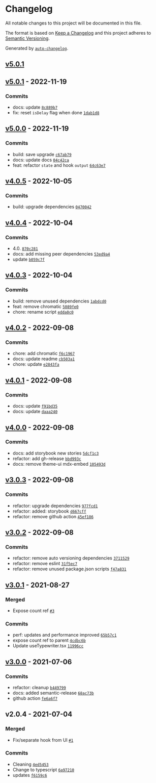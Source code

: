 # Changelog

All notable changes to this project will be documented in this file.

The format is based on [Keep a Changelog](https://keepachangelog.com/en/1.0.0/)
and this project adheres to [Semantic Versioning](https://semver.org/spec/v2.0.0.html).

Generated by [`auto-changelog`](https://github.com/CookPete/auto-changelog).

## [v5.0.1](https://github.com/awran5/react-simple-typewriter/compare/v5.0.1...v5.0.1)

## [v5.0.1](https://github.com/awran5/react-simple-typewriter/compare/v5.0.0...v5.0.1) - 2022-11-19

### Commits

- docs: update [`8c889b7`](https://github.com/awran5/react-simple-typewriter/commit/8c889b7646238a889d59123b87926282d5b4a2a9)
- fix: reset `isDelay` flag when done [`1dab1d8`](https://github.com/awran5/react-simple-typewriter/commit/1dab1d813827eed842afe08db23368b79f66b0ee)

## [v5.0.0](https://github.com/awran5/react-simple-typewriter/compare/v4.0.5...v5.0.0) - 2022-11-19

### Commits

- build: save upgrade [`c67ab79`](https://github.com/awran5/react-simple-typewriter/commit/c67ab7960b1d6f925202d38920bddd7a93443e4f)
- docs: update docs [`04c42ca`](https://github.com/awran5/react-simple-typewriter/commit/04c42ca4b3e776856db42d4e3541c59afbbe0c6c)
- feat: refactor `state` and hook `output` [`64c63e7`](https://github.com/awran5/react-simple-typewriter/commit/64c63e7beaa08ed88248cadf7d7fd2a4802aed38)

## [v4.0.5](https://github.com/awran5/react-simple-typewriter/compare/v4.0.4...v4.0.5) - 2022-10-05

### Commits

- build: upgrade dependencies [`0470042`](https://github.com/awran5/react-simple-typewriter/commit/0470042415345ba0a1d7c5393a08cc7c81d58c1a)

## [v4.0.4](https://github.com/awran5/react-simple-typewriter/compare/v4.0.3...v4.0.4) - 2022-10-04

### Commits

- 4.0. [`870c281`](https://github.com/awran5/react-simple-typewriter/commit/870c281d1ac928a0e4ce172e1553d99cda988017)
- docs: add missing peer dependencies [`53ed9a4`](https://github.com/awran5/react-simple-typewriter/commit/53ed9a4d713d3b73c3fc7e3447adbc26fa007788)
- update [`b059c7f`](https://github.com/awran5/react-simple-typewriter/commit/b059c7f0d51eac8cb653a27a9c9fb0302ffdd027)

## [v4.0.3](https://github.com/awran5/react-simple-typewriter/compare/v4.0.2...v4.0.3) - 2022-10-04

### Commits

- build: remove unused dependencies [`1abdcd0`](https://github.com/awran5/react-simple-typewriter/commit/1abdcd03a39915feaf0add52f754601091118892)
- feat: remove chromatic [`5089fe0`](https://github.com/awran5/react-simple-typewriter/commit/5089fe02429b1d04717fefb12746745fd36bb3f6)
- chore: rename script [`edda0c0`](https://github.com/awran5/react-simple-typewriter/commit/edda0c0db77dd85b159f62396056410e04f2273a)

## [v4.0.2](https://github.com/awran5/react-simple-typewriter/compare/v4.0.1...v4.0.2) - 2022-09-08

### Commits

- chore: add chromatic [`f6c1967`](https://github.com/awran5/react-simple-typewriter/commit/f6c196773782febeed8818794b1983388a191064)
- docs: update readme [`cb503a1`](https://github.com/awran5/react-simple-typewriter/commit/cb503a16e522976e02efb481470a1fe0e73e5cd6)
- chore: update [`e2843fa`](https://github.com/awran5/react-simple-typewriter/commit/e2843fac14fb5087a3c2444ee82859b97eccf8db)

## [v4.0.1](https://github.com/awran5/react-simple-typewriter/compare/v4.0.0...v4.0.1) - 2022-09-08

### Commits

- docs: update [`f91bd35`](https://github.com/awran5/react-simple-typewriter/commit/f91bd35a76ef3ab251444d06073966ceb3a5730d)
- docs: update [`daaa240`](https://github.com/awran5/react-simple-typewriter/commit/daaa240dbf852549b42cd19ffa81aab5cccb080a)

## [v4.0.0](https://github.com/awran5/react-simple-typewriter/compare/v3.0.3...v4.0.0) - 2022-09-08

### Commits

- docs: add storybook new stories [`5dcf1c3`](https://github.com/awran5/react-simple-typewriter/commit/5dcf1c3d3adaeea03c7907cb775c569dbfcd8da8)
- refactor: add gh-release [`bbd993c`](https://github.com/awran5/react-simple-typewriter/commit/bbd993cbc6de7369e2a80eb6cc436c958348053f)
- docs: remove theme-ui mdx-embed [`105493d`](https://github.com/awran5/react-simple-typewriter/commit/105493dc93fe9409d4ce6aae3ccbf5c122ed4477)

## [v3.0.3](https://github.com/awran5/react-simple-typewriter/compare/v3.0.2...v3.0.3) - 2022-09-08

### Commits

- refactor: upgrade dependencies [`977fcd1`](https://github.com/awran5/react-simple-typewriter/commit/977fcd1f50bee27b8cd6074469f9454cdcc18177)
- refactor: added: storybook [`d667cff`](https://github.com/awran5/react-simple-typewriter/commit/d667cff6eca68ddee47c657e65450bfcb106b8c4)
- refactor: remove github action [`45ef186`](https://github.com/awran5/react-simple-typewriter/commit/45ef1865ebc6c3046c7c99b8fc294c81b640795a)

## [v3.0.2](https://github.com/awran5/react-simple-typewriter/compare/v3.0.1...v3.0.2) - 2022-09-08

### Commits

- refactor: remove auto versioning dependencies [`3711529`](https://github.com/awran5/react-simple-typewriter/commit/3711529849eae1feae0df3760d4e4e6da9ccbe86)
- refactor: remove eslint [`31f5ec7`](https://github.com/awran5/react-simple-typewriter/commit/31f5ec72c1ac99f94e0bc72f68c0038f2cc04b2f)
- refactor: remove unused package.json scripts [`f47a831`](https://github.com/awran5/react-simple-typewriter/commit/f47a831fade76d2398bd5988c4543335ddb918da)

## [v3.0.1](https://github.com/awran5/react-simple-typewriter/compare/v3.0.0...v3.0.1) - 2021-08-27

### Merged

- Expose count ref [`#3`](https://github.com/awran5/react-simple-typewriter/pull/3)

### Commits

- perf: updates and performance improved [`65b57c1`](https://github.com/awran5/react-simple-typewriter/commit/65b57c18a5eb76315a378068a00b64f795efd006)
- expose count ref to parent [`4cdbc6b`](https://github.com/awran5/react-simple-typewriter/commit/4cdbc6bc272558db356119c339d7c970a6188826)
- Update useTypewriter.tsx [`11996cc`](https://github.com/awran5/react-simple-typewriter/commit/11996cc4aa430ecc6fbe53f7020bbef7beb05418)

## [v3.0.0](https://github.com/awran5/react-simple-typewriter/compare/v2.0.4...v3.0.0) - 2021-07-06

### Commits

- refactor: cleanup [`b449799`](https://github.com/awran5/react-simple-typewriter/commit/b4497998ad8f1078a4e497860bf5548ade2cdb38)
- docs: added semantic-release [`68ac73b`](https://github.com/awran5/react-simple-typewriter/commit/68ac73b57c78d3ffaaa2e58b863427bf78a92b9e)
- github action [`fe6a6f7`](https://github.com/awran5/react-simple-typewriter/commit/fe6a6f7fce2311010eda33a95e23f5a8db8afcd3)

## v2.0.4 - 2021-07-04

### Merged

- Fix/separate hook from UI [`#1`](https://github.com/awran5/react-simple-typewriter/pull/1)

### Commits

- Cleaning [`4ed5453`](https://github.com/awran5/react-simple-typewriter/commit/4ed545392780459d515fa53b21282942125f5175)
- Change to typescript [`6a97210`](https://github.com/awran5/react-simple-typewriter/commit/6a97210e7a816b305c3f01a9b30fb7ad3beb4e52)
- updates [`f6159c6`](https://github.com/awran5/react-simple-typewriter/commit/f6159c6acb3424c7d268896a77c5c31599d6ce5a)

